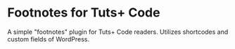 Footnotes for Tuts+ Code
==============

A simple "footnotes" plugin for Tuts+ Code readers. Utilizes shortcodes and custom fields of WordPress.
